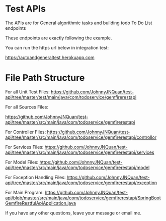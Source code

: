 # Test APIs 

The APIs are for General algorithmic tasks and building todo To Do List endpoints

These endpoints are exactly following the example.

You can run the https url below in integration test:

https://autoandgeneraltest.herokuapp.com




# File Path Structure

For all Unit Test Files:
https://github.com/JohnnyJNQuan/test-api/tree/master/test/main/java/com/todoservice/gemfirerestapi

For all Sources Files:

https://github.com/JohnnyJNQuan/test-api/tree/master/src/main/java/com/todoservice/gemfirerestapi

For Controller Files:
https://github.com/JohnnyJNQuan/test-api/tree/master/src/main/java/com/todoservice/gemfirerestapi/controllor

For Services Files:
https://github.com/JohnnyJNQuan/test-api/tree/master/src/main/java/com/todoservice/gemfirerestapi/services

For Model Files:
https://github.com/JohnnyJNQuan/test-api/tree/master/src/main/java/com/todoservice/gemfirerestapi/model

For Exception Handling Files:
https://github.com/JohnnyJNQuan/test-api/tree/master/src/main/java/com/todoservice/gemfirerestapi/exception

For Main Program: 
https://github.com/JohnnyJNQuan/test-api/blob/master/src/main/java/com/todoservice/gemfirerestapi/SpringBootGemfireRestfulApiApplication.java


If you have any other questions, leave your message or email me.
